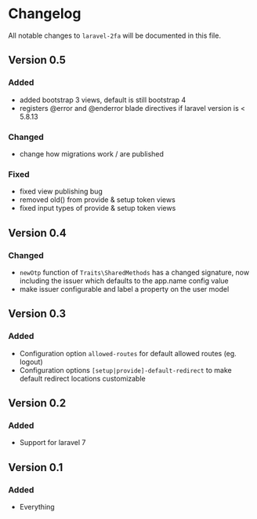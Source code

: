 # Changelog

All notable changes to `laravel-2fa` will be documented in this file.

## Version 0.5

### Added
- added bootstrap 3 views, default is still bootstrap 4
- registers @error and @enderror blade directives if laravel version is < 5.8.13

### Changed
- change how migrations work / are published

### Fixed
- fixed view publishing bug
- removed old() from provide & setup token views
- fixed input types of provide & setup token views

## Version 0.4

### Changed
- `newOtp` function of `Traits\SharedMethods` has a changed signature, now including the issuer which defaults to the app.name config value
- make issuer configurable and label a property on the user model

## Version 0.3

### Added
- Configuration option `allowed-routes` for default allowed routes (eg. logout)
- Configuration options `[setup|provide]-default-redirect` to make default redirect locations customizable

## Version 0.2

### Added
- Support for laravel 7

## Version 0.1

### Added
- Everything
